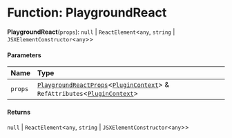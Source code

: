 # Function: PlaygroundReact

**PlaygroundReact**(`props`): `null` | `ReactElement`<`any`, `string` | `JSXElementConstructor`<`any`>>

#### Parameters

| Name | Type |
| :------ | :------ |
| `props` | [`PlaygroundReactProps`](/auto-docs/playground-react/interfaces/PlaygroundReactProps.md)<[`PluginContext`](/auto-docs/playground-react/variables/PluginContext-1.md)> & `RefAttributes`<[`PluginContext`](/auto-docs/playground-react/variables/PluginContext-1.md)> |

#### Returns

`null` | `ReactElement`<`any`, `string` | `JSXElementConstructor`<`any`>>
